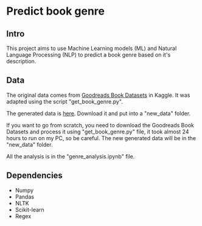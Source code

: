 # Predict book genre

## Intro
This project aims to use Machine Learning models (ML) and Natural Language Processing (NLP) to predict a book genre based on it's description.

## Data
The original data comes from [Goodreads Book Datasets](https://www.kaggle.com/bahramjannesarr/goodreads-book-datasets-10m) in Kaggle. It was adapted using the script "get_book_genre.py".

The generated data is [here](https://www.kaggle.com/heryhelder/books-data). Download it and put into a "new_data" folder.

If you want to go from scratch, you need to download the Goodreads Book Datasets and process it using "get_book_genre.py" file, it took almost 24 hours to run on my PC, so be careful. The new generated data will be in the "new_data" folder.

All the analysis is in the "genre_analysis.ipynb" file.

## Dependencies
- Numpy
- Pandas
- NLTK
- Scikit-learn
- Regex
